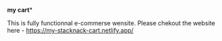 ********my cart*********

This is fully functionnal e-commerse wensite.
Please chekout the website here - https://my-stacknack-cart.netlify.app/
